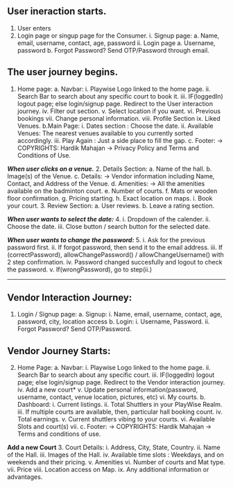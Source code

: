 ## User ineraction starts.
1. User enters
2. Login page or singup page for the Consumer.
    i. Signup page:
        a. Name, email, username, contact, age, password
    ii. Login page
        a. Username, password
        b. Forgot Password? Send OTP/Password through email.

## **The user journey begins.**
1. Home page:
    a. Navbar:
        i. Playwise Logo linked to the home page.
        ii. Search Bar to search about any specific court to book it.
        iii. IF(loggedIn) logout page; else login/signup page. Redirect to the User interaction journey.
        iv. Filter out section. 
        v. Select location if you want.
        vi. Previous bookings
        vii. Change personal information.
        viii. Profile Section
        ix. Liked Venues.
    b.Main Page:
        i. Dates section : Choose the date.
        ii. Available Venues: The nearest venues available to you currently sorted accordingly.
        iii. Play Again : Just a side place to fill the gap.
    c. Footer:
        -> COPYRIGHTS: Hardik Mahajan
        -> Privacy Policy and Terms and Conditions of Use.

***When user clicks on a venue.***
2. Details Section:
    a. Name of the hall.
    b. Image(s) of the Venue. 
    c. Details:
        -> Vendor information including Name, Contact, and Address of the Venue.
    d. Amenities:
        -> All the amenities available on the badminton court.
    e. Number of courts.
    f. Mats or wooden floor confirmation.
    g. Pricing starting.
    h. Exact location on maps.
    i. Book your court.
3. Review Section:
    a. User reviews.
    b. Leave a rating section.

***When user wants to select the date:***
4. i. Dropdown of the calender.
   ii. Choose the date.
   iii. Close button / search button for the selected date.

***When user wants to change the password:***
5. i. Ask for the previous password first.
   ii. If forgot password, then send it to the email address.
   iii. If (correctPassword), allowChangePassword() / allowChangeUsername() with 2 step confirmation.
   iv. Password changed succesfully and logout to check the password.
   v. If(wrongPassword), go to step(ii.)

-------------------------------------------------------------------------------------------------------

## Vendor Interaction Journey:
1. Login / Signup page:
    a. Signup:
        i. Name, email, username, contact, age, password, city, location access
    b. Login:
        i. Username, Password.
        ii. Forgot Password? Send OTP/Password.
## Vendor Journey Starts:
2. Home Page:
    a. Navbar:
        i. Playwise Logo linked to the home page.
        ii. Search Bar to search about any specific court.
        iii. IF(loggedIn) logout page; else login/signup page. Redirect to the Vendor interaction journey.
        iv. Add a new court*
        v. Update personal information(password, username, contact, venue location, pictures, etc)
        vi. My courts.
    b. Dashboard:
        i. Current listings.
        ii. Total Shuttlers in your PlayWise Realm.
        iii. If multiple courts are available, then, particular hall booking count.
        iv. Total earnings.
        v. Current shuttlers vibing to your courts.
        vi. Available Slots and court(s)
        vii. 
    c. Footer:
        -> COPYRIGHTS: Hardik Mahajan
        -> Terms and conditions of use.
        
**Add a new Court**
3. Court Details:
    i. Address, City, State, Country.
    ii. Name of the Hall.
    iii. Images of the Hall.
    iv. Available time slots : Weekdays, and on weekends and their pricing.
    v. Amenities 
    vi. Number of courts and Mat type.
    vii. Price 
    viii. Location access on Map.
    ix. Any additional information or advantages.

